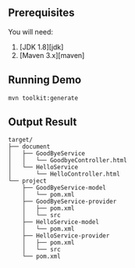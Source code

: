 ## Prerequisites
You will need:
1. [JDK 1.8][jdk]
2. [Maven 3.x][maven]

## Running Demo
```
mvn toolkit:generate
```

## Output Result
```
target/
├── document
│   ├── GoodByeService
│   │   └── GoodbyeController.html
│   └── HelloService
│       └── HelloController.html
└── project
    ├── GoodByeService-model
    │   └── pom.xml
    ├── GoodByeService-provider
    │   ├── pom.xml
    │   └── src
    ├── HelloService-model
    │   └── pom.xml
    ├── HelloService-provider
    │   ├── pom.xml
    │   └── src
    └── pom.xml
```